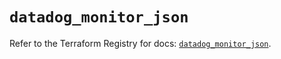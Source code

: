 # `datadog_monitor_json`

Refer to the Terraform Registry for docs: [`datadog_monitor_json`](https://registry.terraform.io/providers/datadog/datadog/3.43.0/docs/resources/monitor_json).
